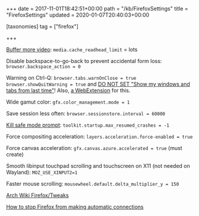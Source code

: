+++
date = 2017-11-01T18:42:51+00:00
path = "/kb/FirefoxSettings"
title = "FirefoxSettings"
updated = 2020-01-07T20:40:03+00:00

[taxonomies]
tag = ["firefox"]

+++

[Buffer more video](https://support.mozilla.org/en-US/questions/1168957): `media.cache_readhead_limit` = lots

Disable backspace-to-go-back to prevent accidental form loss: `browser.backspace_action = 0`

Warning on Ctrl-Q: `browser.tabs.warnOnClose = true` `browser.showQuitWarning = true` and [DO NOT SET "Show my windows and tabs from last time"](https://support.mozilla.org/en-US/questions/1127960)! Also, [a WebExtension](https://addons.mozilla.org/en-US/firefox/addon/disable-ctrl-q-and-cmd-q/) for this.

Wide gamut color: `gfx.color_management.mode = 1`

Save session less often: `browser.sessionstore.interval = 60000`

[Kill safe mode prompt](https://support.mozilla.org/en-US/questions/951221): `toolkit.startup.max_resumed_crashes = -1`

Force compositing acceleration: `layers.acceleration.force-enabled = true`

Force canvas acceleration: `gfx.canvas.azure.accelerated = true` (must create)

Smooth libinput touchpad scrolling and touchscreen on X11 (not needed on Wayland): `MOZ_USE_XINPUT2=1`

Faster mouse scrolling: `mousewheel.default.delta_multiplier_y = 150`

[Arch Wiki Firefox/Tweaks](https://wiki.archlinux.org/index.php/Firefox/Tweaks)

[How to stop Firefox from making automatic connections](https://support.mozilla.org/en-US/kb/how-stop-firefox-making-automatic-connections)